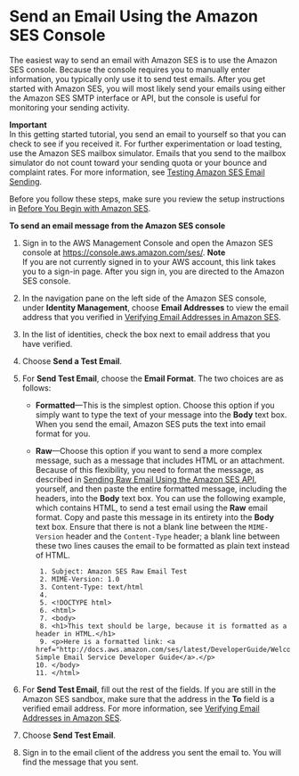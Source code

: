 # Send an Email Using the Amazon SES Console<a name="send-an-email-from-console"></a>

The easiest way to send an email with Amazon SES is to use the Amazon SES console\. Because the console requires you to manually enter information, you typically only use it to send test emails\. After you get started with Amazon SES, you will most likely send your emails using either the Amazon SES SMTP interface or API, but the console is useful for monitoring your sending activity\.

**Important**  
In this getting started tutorial, you send an email to yourself so that you can check to see if you received it\. For further experimentation or load testing, use the Amazon SES mailbox simulator\. Emails that you send to the mailbox simulator do not count toward your sending quota or your bounce and complaint rates\. For more information, see [Testing Amazon SES Email Sending](mailbox-simulator.md)\.

Before you follow these steps, make sure you review the setup instructions in [Before You Begin with Amazon SES](before-you-begin.md)\.

**To send an email message from the Amazon SES console**

1. Sign in to the AWS Management Console and open the Amazon SES console at [https://console\.aws\.amazon\.com/ses/](https://console.aws.amazon.com/ses/)\.
**Note**  
If you are not currently signed in to your AWS account, this link takes you to a sign\-in page\. After you sign in, you are directed to the Amazon SES console\. 

1. In the navigation pane on the left side of the Amazon SES console, under **Identity Management**, choose **Email Addresses** to view the email address that you verified in [Verifying Email Addresses in Amazon SES](verify-email-addresses.md)\.

1. In the list of identities, check the box next to email address that you have verified\.

1. Choose **Send a Test Email**\.

1. For **Send Test Email**, choose the **Email Format**\. The two choices are as follows:
   + ****Formatted****—This is the simplest option\. Choose this option if you simply want to type the text of your message into the **Body** text box\. When you send the email, Amazon SES puts the text into email format for you\.
   + ****Raw****—Choose this option if you want to send a more complex message, such as a message that includes HTML or an attachment\. Because of this flexibility, you need to format the message, as described in [Sending Raw Email Using the Amazon SES API](send-email-raw.md), yourself, and then paste the entire formatted message, including the headers, into the **Body** text box\. You can use the following example, which contains HTML, to send a test email using the **Raw** email format\. Copy and paste this message in its entirety into the **Body** text box\. Ensure that there is not a blank line between the `MIME-Version` header and the `Content-Type` header; a blank line between these two lines causes the email to be formatted as plain text instead of HTML\.

     ```
      1. Subject: Amazon SES Raw Email Test
      2. MIME-Version: 1.0
      3. Content-Type: text/html
      4. 
      5. <!DOCTYPE html>
      6. <html>
      7. <body>
      8. <h1>This text should be large, because it is formatted as a header in HTML.</h1>
      9. <p>Here is a formatted link: <a href="http://docs.aws.amazon.com/ses/latest/DeveloperGuide/Welcome.html">Amazon Simple Email Service Developer Guide</a>.</p>
     10. </body>
     11. </html>
     ```

1. For **Send Test Email**, fill out the rest of the fields\. If you are still in the Amazon SES sandbox, make sure that the address in the **To** field is a verified email address\. For more information, see [Verifying Email Addresses in Amazon SES](verify-email-addresses.md)\. 

1. Choose **Send Test Email**\.

1. Sign in to the email client of the address you sent the email to\. You will find the message that you sent\.